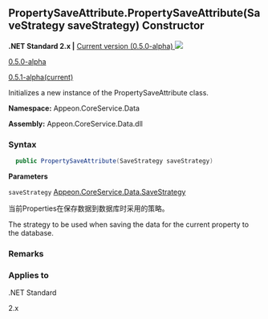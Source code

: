 ## **PropertySaveAttribute.PropertySaveAttribute(SaveStrategy saveStrategy) Constructor**

**.NET Standard 2.x |**  <a href="javascript:void(0)" class="dropdown">Current version (0.5.0-alpha) <img src="~/images/dropdown.png"/></a>

<div class="otherversions"  value="versdiv">

<a href="javascript:void(0)">0.5.0-alpha</a>

<a href="javascript:void(0)">0.5.1-alpha(current)</a>

</div>

Initializes a new instance of the PropertySaveAttribute class.

 **Namespace:** Appeon.CoreService.Data

 **Assembly:** Appeon.CoreService.Data.dll

### **Syntax**

```c#
  public PropertySaveAttribute(SaveStrategy saveStrategy)
```

**Parameters**

`saveStrategy` [Appeon.CoreService.Data.SaveStrategy](../../../../SaveStrategy/SaveStrategy.html)

当前Properties在保存数据到数据库时采用的策略。

The strategy to be used when saving the data for the current property to the database.

### **Remarks**





### **Applies to**

.NET Standard 

2.x